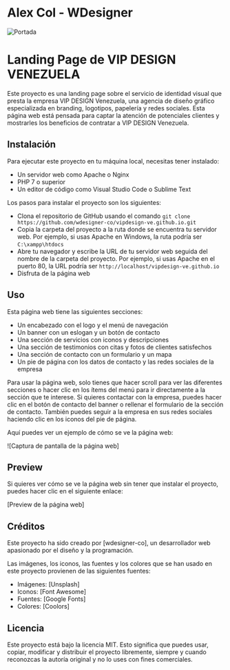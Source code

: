 # Alex Col - WDesigner

![Portada](/img/20231015_1357122.gif)

# Landing Page de VIP DESIGN VENEZUELA

Este proyecto es una landing page sobre el servicio de identidad visual que presta la empresa VIP DESIGN Venezuela, una agencia de diseño gráfico especializada en branding, logotipos, papelería y redes sociales. Esta página web está pensada para captar la atención de potenciales clientes y mostrarles los beneficios de contratar a VIP DESIGN Venezuela.

## Instalación

Para ejecutar este proyecto en tu máquina local, necesitas tener instalado:

- Un servidor web como Apache o Nginx
- PHP 7 o superior
- Un editor de código como Visual Studio Code o Sublime Text

Los pasos para instalar el proyecto son los siguientes:

- Clona el repositorio de GitHub usando el comando `git clone https://github.com/wdesigner-co/vipdesign-ve.github.io.git`
- Copia la carpeta del proyecto a la ruta donde se encuentra tu servidor web. Por ejemplo, si usas Apache en Windows, la ruta podría ser `C:\xampp\htdocs`
- Abre tu navegador y escribe la URL de tu servidor web seguida del nombre de la carpeta del proyecto. Por ejemplo, si usas Apache en el puerto 80, la URL podría ser `http://localhost/vipdesign-ve.github.io`
- Disfruta de la página web

## Uso

Esta página web tiene las siguientes secciones:

- Un encabezado con el logo y el menú de navegación
- Un banner con un eslogan y un botón de contacto
- Una sección de servicios con iconos y descripciones
- Una sección de testimonios con citas y fotos de clientes satisfechos
- Una sección de contacto con un formulario y un mapa
- Un pie de página con los datos de contacto y las redes sociales de la empresa

Para usar la página web, solo tienes que hacer scroll para ver las diferentes secciones o hacer clic en los ítems del menú para ir directamente a la sección que te interese. Si quieres contactar con la empresa, puedes hacer clic en el botón de contacto del banner o rellenar el formulario de la sección de contacto. También puedes seguir a la empresa en sus redes sociales haciendo clic en los iconos del pie de página.

Aquí puedes ver un ejemplo de cómo se ve la página web:

![Captura de pantalla de la página web]

## Preview

Si quieres ver cómo se ve la página web sin tener que instalar el proyecto, puedes hacer clic en el siguiente enlace:

[Preview de la página web]

## Créditos

Este proyecto ha sido creado por [wdesigner-co], un desarrollador web apasionado por el diseño y la programación.

Las imágenes, los iconos, las fuentes y los colores que se han usado en este proyecto provienen de las siguientes fuentes:

- Imágenes: [Unsplash]
- Iconos: [Font Awesome]
- Fuentes: [Google Fonts]
- Colores: [Coolors]

## Licencia

Este proyecto está bajo la licencia MIT. Esto significa que puedes usar, copiar, modificar y distribuir el proyecto libremente, siempre y cuando reconozcas la autoría original y no lo uses con fines comerciales. 

